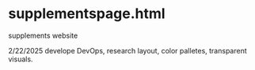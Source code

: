 # supplementspage.html
supplements website

2/22/2025 develope DevOps, research layout, color palletes, transparent visuals.
